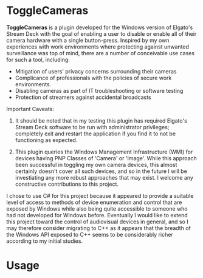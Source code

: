 # ToggleCameras

**ToggleCameras** is a plugin developed for the Windows version of Elgato's Stream Deck with the goal of enabling a user to disable or enable all of their camera hardware with a single button-press. Inspired by my own experiences with work environments where protecting against unwanted surveillance was top of mind, there are a number of conceivable use cases for such a tool, including:

* Mitigation of users' privacy concerns surrounding their cameras
* Complicance of professionals with the policies of secure work environments.
* Disabling cameras as part of IT troubleshooting or software testing
* Protection of streamers against accidental broadcasts

Important Caveats: 
1. It should be noted that in my testing this plugin has required Elgato's Stream Deck software to be run with administrator privileges; completely exit and restart the application if you find it to not be functioning as expected.
   
3. This plugin queries the Windows Management Infrastructure (WMI) for devices having PNP Classes of 'Camera' or 'Image'. While this approach been successful in toggling my own camera devices, this almost certainly doesn't cover all such devices, and so in the future I will be investiating any more robust approaches that may exist. I welcome any constructive contributions to this project.

I chose to use C# for this project because it appeared to provide a suitable level of access to methods of device enumeration and control that are exposed by Windows while also being quite accessible to someone who had not developed for Windows before.
Eventually I would like to extend this project toward the control of audiovisual devices in general, and so I may therefore consider migrating to C++ as it appears that the breadth of the Windows API exposed to C++ seems to be considerably richer according to my initial studies. 

# Usage




